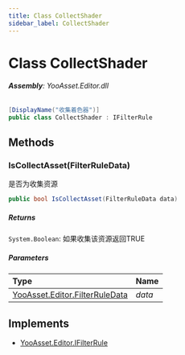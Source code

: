 ```yaml
---
title: Class CollectShader
sidebar_label: CollectShader
---
```

# Class CollectShader


###### **Assembly**: YooAsset.Editor.dll

```csharp title="Declaration"
[DisplayName("收集着色器")]
public class CollectShader : IFilterRule
```
## Methods
### IsCollectAsset(FilterRuleData)
是否为收集资源

```csharp title="Declaration"
public bool IsCollectAsset(FilterRuleData data)
```

##### Returns

`System.Boolean`: 如果收集该资源返回TRUE
##### Parameters

| Type | Name |
|:--- |:--- |
| [YooAsset.Editor.FilterRuleData](../YooAsset.Editor/FilterRuleData.md) | *data* |


## Implements

* [YooAsset.Editor.IFilterRule](../YooAsset.Editor/IFilterRule.md)
